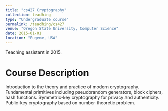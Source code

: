 ```yaml
---
title: "cs427 Cryptography"
collection: teaching
type: "Undergraduate course"
permalink: /teaching/cs427
venue: "Oregon State University, Computer Science"
date: 2015-01-01
location: "Eugene, USA"
---
```


Teaching assistant in 2015. 

Course Description
======

Introduction to the theory and practice of modern cryptography. Fundamental primitives including pseudorandom generators, block ciphers, hash functions. Symmetric-key cryptography for privacy and authenticity. Public-key cryptography based on number-theoretic problem.